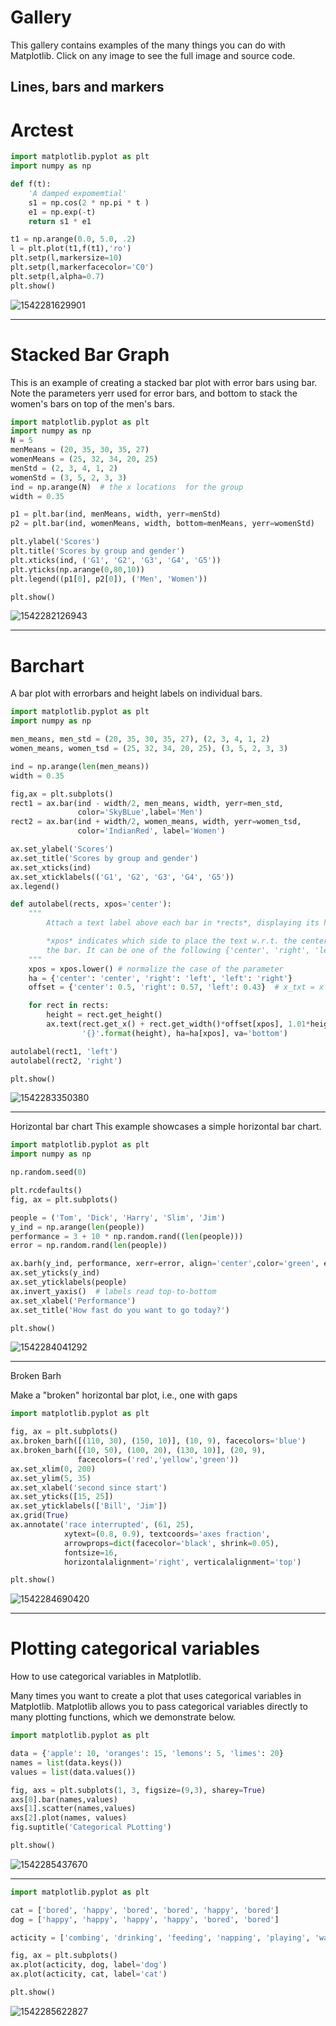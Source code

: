 # Gallery

This gallery contains examples of the many things you can do with Matplotlib. Click on any image to see the full image and source code.

## Lines, bars and markers

# Arctest

```python
import matplotlib.pyplot as plt
import numpy as np

def f(t):
    'A damped expomemtial'
    s1 = np.cos(2 * np.pi * t )
    e1 = np.exp(-t)
    return s1 * e1

t1 = np.arange(0.0, 5.0, .2)
l = plt.plot(t1,f(t1),'ro')
plt.setp(l,markersize=10)
plt.setp(l,markerfacecolor='C0')
plt.setp(l,alpha=0.7)
plt.show()
```

![1542281629901](Matplotlib基础教程_3.assets/1542281629901.png)



---

# Stacked Bar Graph

This is an example of creating a stacked bar plot with error bars using bar. Note the parameters yerr used for error bars, and bottom to stack the women's bars on top of the men's bars.

```python
import matplotlib.pyplot as plt
import numpy as np
N = 5
menMeans = (20, 35, 30, 35, 27)
womenMeans = (25, 32, 34, 20, 25)
menStd = (2, 3, 4, 1, 2)
womenStd = (3, 5, 2, 3, 3)
ind = np.arange(N)  # the x locations  for the group
width = 0.35

p1 = plt.bar(ind, menMeans, width, yerr=menStd)
p2 = plt.bar(ind, womenMeans, width, bottom=menMeans, yerr=womenStd)

plt.ylabel('Scores')
plt.title('Scores by group and gender')
plt.xticks(ind, ('G1', 'G2', 'G3', 'G4', 'G5'))
plt.yticks(np.arange(0,80,10))
plt.legend((p1[0], p2[0]), ('Men', 'Women'))

plt.show()
```

![1542282126943](Matplotlib基础教程_3.assets/1542282126943.png)

---

# Barchart

A bar plot with errorbars and height labels on individual bars.

```python
import matplotlib.pyplot as plt
import numpy as np

men_means, men_std = (20, 35, 30, 35, 27), (2, 3, 4, 1, 2)
women_means, women_tsd = (25, 32, 34, 20, 25), (3, 5, 2, 3, 3)

ind = np.arange(len(men_means))
width = 0.35

fig,ax = plt.subplots()
rect1 = ax.bar(ind - width/2, men_means, width, yerr=men_std,
               color='SkyBLue',label='Men')
rect2 = ax.bar(ind + width/2, women_means, width, yerr=women_tsd,
               color='IndianRed', label='Women')

ax.set_ylabel('Scores')
ax.set_title('Scores by group and gender')
ax.set_xticks(ind)
ax.set_xticklabels(('G1', 'G2', 'G3', 'G4', 'G5'))
ax.legend()

def autolabel(rects, xpos='center'):
    """
        Attach a text label above each bar in *rects*, displaying its height.

        *xpos* indicates which side to place the text w.r.t. the center of
        the bar. It can be one of the following {'center', 'right', 'left'}.
    """
    xpos = xpos.lower() # normalize the case of the parameter
    ha = {'center': 'center', 'right': 'left', 'left': 'right'}
    offset = {'center': 0.5, 'right': 0.57, 'left': 0.43}  # x_txt = x + w*off

    for rect in rects:
        height = rect.get_height()
        ax.text(rect.get_x() + rect.get_width()*offset[xpos], 1.01*height,
                '{}'.format(height), ha=ha[xpos], va='bottom')

autolabel(rect1, 'left')
autolabel(rect2, 'right')

plt.show()

```

![1542283350380](Matplotlib基础教程_3.assets/1542283350380.png)

---

Horizontal bar chart
This example showcases a simple horizontal bar chart.

```python
import matplotlib.pyplot as plt
import numpy as np

np.random.seed(0)

plt.rcdefaults()
fig, ax = plt.subplots()

people = ('Tom', 'Dick', 'Harry', 'Slim', 'Jim')
y_ind = np.arange(len(people))
performance = 3 + 10 * np.random.rand((len(people)))
error = np.random.rand(len(people))

ax.barh(y_ind, performance, xerr=error, align='center',color='green', ecolor='black')
ax.set_yticks(y_ind)
ax.set_yticklabels(people)
ax.invert_yaxis()  # labels read top-to-bottom
ax.set_xlabel('Performance')
ax.set_title('How fast do you want to go today?')

plt.show()
```

![1542284041292](Matplotlib基础教程_3.assets/1542284041292.png)

---

Broken Barh

Make a "broken" horizontal bar plot, i.e., one with gaps

```python
import matplotlib.pyplot as plt

fig, ax = plt.subplots()
ax.broken_barh([(110, 30), (150, 10)], (10, 9), facecolors='blue')
ax.broken_barh([(10, 50), (100, 20), (130, 10)], (20, 9),
               facecolors=('red','yellow','green'))
ax.set_xlim(0, 200)
ax.set_ylim(5, 35)
ax.set_xlabel('second since start')
ax.set_yticks([15, 25])
ax.set_yticklabels(['Bill', 'Jim'])
ax.grid(True)
ax.annotate('race interrupted', (61, 25),
            xytext=(0.8, 0.9), textcoords='axes fraction',
            arrowprops=dict(facecolor='black', shrink=0.05),
            fontsize=16,
            horizontalalignment='right', verticalalignment='top')

plt.show()
```

![1542284690420](Matplotlib基础教程_3.assets/1542284690420.png)



---

# Plotting categorical variables

How to use categorical variables in Matplotlib.

Many times you want to create a plot that uses categorical variables in Matplotlib. Matplotlib allows you to pass categorical variables directly to many plotting functions, which we demonstrate below.

```python
import matplotlib.pyplot as plt

data = {'apple': 10, 'oranges': 15, 'lemons': 5, 'limes': 20}
names = list(data.keys())
values = list(data.values())

fig, axs = plt.subplots(1, 3, figsize=(9,3), sharey=True)
axs[0].bar(names,values)
axs[1].scatter(names,values)
axs[2].plot(names, values)
fig.suptitle('Categorical PLotting')

plt.show()
```

![1542285437670](Matplotlib基础教程_3.assets/1542285437670.png)



---

```python
import matplotlib.pyplot as plt

cat = ['bored', 'happy', 'bored', 'bored', 'happy', 'bored']
dog = ['happy', 'happy', 'happy', 'happy', 'bored', 'bored']

acticity = ['combing', 'drinking', 'feeding', 'napping', 'playing', 'washing']

fig, ax = plt.subplots()
ax.plot(acticity, dog, label='dog')
ax.plot(acticity, cat, label='cat')

plt.show()
```

![1542285622827](Matplotlib基础教程_3.assets/1542285622827.png)

